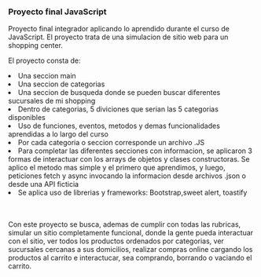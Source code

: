 <h3>Proyecto final JavaScript</h3>
<p>Proyecto final integrador aplicando lo aprendido durante el curso de JavaScript. El proyecto trata de una simulacion de sitio web para un shopping center.</p>
<p>El proyecto consta de:</p>
<li>Una seccion main</li>
<li>Una seccion de categorias</li>
<li>Una seccion de busqueda donde se pueden buscar diferentes sucursales de mi shopping</li>
<li>Dentro de categorias, 5 diviciones que serian las 5 categorias disponibles</li>
<li>Uso de funciones, eventos, metodos y demas funcionalidades aprendidas a lo largo del curso</li>
<li>Por cada categoria o seccion corresponde un archivo .JS</li>
<li>Para completar las diferentes secciones con informacion, se aplicaron 3 formas de interactuar con los arrays de objetos y clases constructoras. Se aplico el metodo mas simple y el primero que aprendimos, y luego, peticiones fetch y async invocando la informacion desde archivos .json o desde una API ficticia</li>
<li>Se aplica uso de librerias y frameworks: Bootstrap,sweet alert, toastify</li>
<br></br>
<p>Con este proyecto se busca, ademas de cumplir con todas las rubricas, simular un sitio completamente funcional, donde la gente pueda interactuar con el sitio, ver todos los productos ordenados por categorias, ver sucursales cercanas a sus domicilios, realizar compras online cargando los productos al carrito e interactucar, sea comprando, borrando o vaciando el carrito.</p>